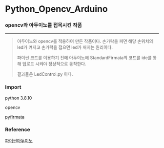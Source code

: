 # Python_Opencv_Arduino

### opencv와 아두이노를 접목시킨 작품

---

> 아두이노와 opencv를 적용하여 만든 작품이다. 손가락을 피면 해당 손위치의 led가 켜지고 손가락을 접으면 led가 꺼지는 원리이다.
>
>
> 파이썬 코드를 이용하기 전에 아두이노에 StandardFirmata의 코드를 ide를 통해 업로드 시켜야 정상적으로 동작한다.
>
>
> 결과물은 LedControl.py 이다.



### Import

python 3.8.10

opencv

[pyfirmata](https://pypi.org/project/pyserial/)

### Reference

[파이썬아두이노](https://studymake.tistory.com/727)
